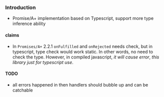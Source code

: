 ### Introduction

- Promise/A+ implementation based on Typescript, support more type inference ability

#### claims
- In `Promises/A+` 2.2.1 `onFulfilled` and `onRejected` needs check, but in typescript, type check would work static.
In other words, no need to check the type. However, in compiled javascript, *it will cause error*, *this library just for
typescript use*.

#### TODO
- all errors happened in then handlers should bubble up and can be catchable

